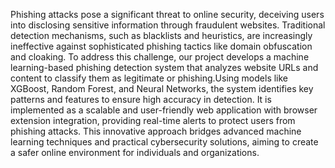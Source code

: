 Phishing attacks pose a significant threat to online security, deceiving users into
disclosing sensitive information through fraudulent websites. Traditional detection
mechanisms, such as blacklists and heuristics, are increasingly ineffective against
sophisticated phishing tactics like domain obfuscation and cloaking. To address this
challenge, our project develops a machine learning-based phishing detection
system that analyzes website URLs and content to classify them as legitimate or
phishing.Using models like XGBoost, Random Forest, and Neural Networks, the
system identifies key patterns and features to ensure high accuracy in detection. It
is implemented as a scalable and user-friendly web application with browser
extension integration, providing real-time alerts to protect users from phishing
attacks. This innovative approach bridges advanced machine learning techniques
and practical cybersecurity solutions, aiming to create a safer online environment
for individuals and organizations.
